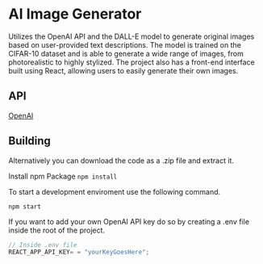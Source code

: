 # AI Image Generator

Utilizes the OpenAI API and the DALL-E model to generate original images based on user-provided text descriptions. The model is trained on the CIFAR-10 dataset and is able to generate a wide range of images, from photorealistic to highly stylized. The project also has a front-end interface built using React, allowing users to easily generate their own images.



## API

[OpenAI](https://openai.com/api/)

## Building

Alternatively you can download the code as a .zip file and extract it.

Install npm Package
`npm install`


To start a development enviroment use the following command.

```npm
npm start
```

If you want to add your own OpenAI API key do so by creating a .env file inside the root of the project.

```js
// Inside .env file
REACT_APP_API_KEY= = "yourKeyGoesHere";
```
